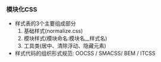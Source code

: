 ### 模块化CSS
- 样式表的3个主要组成部分
  1. 基础样式(normalize.css)
  2. 模块样式(模块命名:模块名__样式名)
  3. 工具类(居中、清除浮动、隐藏元素)
- 样式代码的组织形式规范: OOCSS / SMACSS/ BEM / ITCSS
